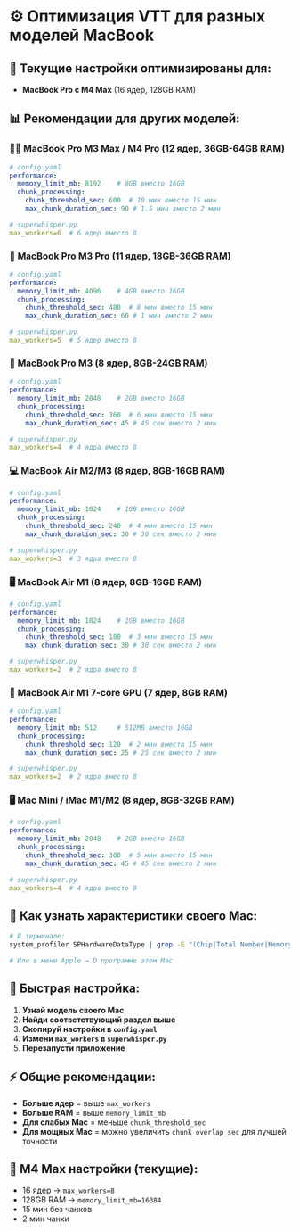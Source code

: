 # ⚙️ **Оптимизация VTT для разных моделей MacBook**

## 🎯 **Текущие настройки оптимизированы для:**
- **MacBook Pro с M4 Max** (16 ядер, 128GB RAM)

## 📊 **Рекомендации для других моделей:**

### 🏃‍♂️ **MacBook Pro M3 Max / M4 Pro** (12 ядер, 36GB-64GB RAM)
```yaml
# config.yaml
performance:
  memory_limit_mb: 8192    # 8GB вместо 16GB
  chunk_processing:
    chunk_threshold_sec: 600  # 10 мин вместо 15 мин
    max_chunk_duration_sec: 90 # 1.5 мин вместо 2 мин

# superwhisper.py
max_workers=6  # 6 ядер вместо 8
```

### 💪 **MacBook Pro M3 Pro** (11 ядер, 18GB-36GB RAM)
```yaml
# config.yaml
performance:
  memory_limit_mb: 4096    # 4GB вместо 16GB
  chunk_processing:
    chunk_threshold_sec: 480  # 8 мин вместо 15 мин
    max_chunk_duration_sec: 60 # 1 мин вместо 2 мин

# superwhisper.py
max_workers=5  # 5 ядер вместо 8
```

### 🚀 **MacBook Pro M3** (8 ядер, 8GB-24GB RAM)
```yaml
# config.yaml
performance:
  memory_limit_mb: 2048    # 2GB вместо 16GB
  chunk_processing:
    chunk_threshold_sec: 360  # 6 мин вместо 15 мин
    max_chunk_duration_sec: 45 # 45 сек вместо 2 мин

# superwhisper.py
max_workers=4  # 4 ядра вместо 8
```

### 💻 **MacBook Air M2/M3** (8 ядер, 8GB-16GB RAM)
```yaml
# config.yaml
performance:
  memory_limit_mb: 1024    # 1GB вместо 16GB
  chunk_processing:
    chunk_threshold_sec: 240  # 4 мин вместо 15 мин
    max_chunk_duration_sec: 30 # 30 сек вместо 2 мин

# superwhisper.py
max_workers=3  # 3 ядра вместо 8
```

### 🖥️ **MacBook Air M1** (8 ядер, 8GB-16GB RAM)
```yaml
# config.yaml
performance:
  memory_limit_mb: 1024    # 1GB вместо 16GB
  chunk_processing:
    chunk_threshold_sec: 180  # 3 мин вместо 15 мин
    max_chunk_duration_sec: 30 # 30 сек вместо 2 мин

# superwhisper.py
max_workers=2  # 2 ядра вместо 8
```

### 📱 **MacBook Air M1 7-core GPU** (7 ядер, 8GB RAM)
```yaml
# config.yaml
performance:
  memory_limit_mb: 512     # 512MB вместо 16GB
  chunk_processing:
    chunk_threshold_sec: 120  # 2 мин вместо 15 мин
    max_chunk_duration_sec: 25 # 25 сек вместо 2 мин

# superwhisper.py
max_workers=2  # 2 ядра вместо 8
```

### 🖥️ **Mac Mini / iMac M1/M2** (8 ядер, 8GB-32GB RAM)
```yaml
# config.yaml
performance:
  memory_limit_mb: 2048    # 2GB вместо 16GB
  chunk_processing:
    chunk_threshold_sec: 300  # 5 мин вместо 15 мин
    max_chunk_duration_sec: 45 # 45 сек вместо 2 мин

# superwhisper.py
max_workers=4  # 4 ядра вместо 8
```

## 🔧 **Как узнать характеристики своего Mac:**

```bash
# В терминале:
system_profiler SPHardwareDataType | grep -E "(Chip|Total Number|Memory)"

# Или в меню Apple → О программе этом Mac
```

## 📝 **Быстрая настройка:**

1. **Узнай модель своего Mac**
2. **Найди соответствующий раздел выше**
3. **Скопируй настройки в `config.yaml`**
4. **Измени `max_workers` в `superwhisper.py`**
5. **Перезапусти приложение**

## ⚡ **Общие рекомендации:**

- **Больше ядер** = выше `max_workers`
- **Больше RAM** = выше `memory_limit_mb`
- **Для слабых Mac** = меньше `chunk_threshold_sec`
- **Для мощных Mac** = можно увеличить `chunk_overlap_sec` для лучшей точности

## 🚀 **M4 Max настройки (текущие):**
- 16 ядер → `max_workers=8`
- 128GB RAM → `memory_limit_mb=16384`
- 15 мин без чанков
- 2 мин чанки
